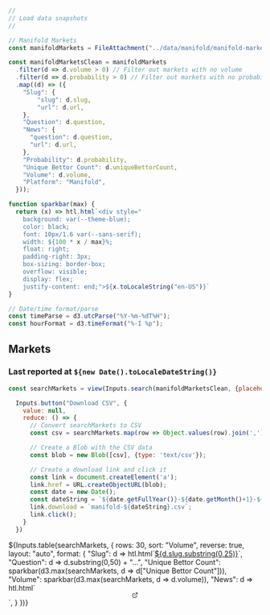 ```js
//
// Load data snapshots
//

// Manifold Markets 
const manifoldMarkets = FileAttachment("../data/manifold/manifold-markets.json").json();
```

```js
const manifoldMarketsClean = manifoldMarkets
  .filter(d => d.volume > 0) // Filter out markets with no volume
  .filter(d => d.probability > 0) // Filter out markets with no probability
  .map((d) => ({
    "Slug": {
        "slug": d.slug,
        "url": d.url,
    },
    "Question": d.question,
    "News": {
      "question": d.question,
      "url": d.url,
    },
    "Probability": d.probability,
    "Unique Bettor Count": d.uniqueBettorCount,
    "Volume": d.volume,
    "Platform": "Manifold",
  }));
```

```js
function sparkbar(max) {
  return (x) => htl.html`<div style="
    background: var(--theme-blue);
    color: black;
    font: 10px/1.6 var(--sans-serif);
    width: ${100 * x / max}%;
    float: right;
    padding-right: 3px;
    box-sizing: border-box;
    overflow: visible;
    display: flex;
    justify-content: end;">${x.toLocaleString("en-US")}`
}
```

```js
// Date/time format/parse
const timeParse = d3.utcParse("%Y-%m-%dT%H");
const hourFormat = d3.timeFormat("%-I %p");
```

## Markets
<h3>Last reported at <code>${new Date().toLocaleDateString()}</code></h3>

```js
const searchMarkets = view(Inputs.search(manifoldMarketsClean, {placeholder: "Search markets…"}));
```

```js
  Inputs.button("Download CSV", {
    value: null,
    reduce: () => {
      // Convert searchMarkets to CSV
      const csv = searchMarkets.map(row => Object.values(row).join(',')).join('\n');

      // Create a Blob with the CSV data
      const blob = new Blob([csv], {type: 'text/csv'});

      // Create a download link and click it
      const link = document.createElement('a');
      link.href = URL.createObjectURL(blob);
      const date = new Date();
      const dateString = `${date.getFullYear()}-${date.getMonth()+1}-${date.getDate()}`;
      link.download = `manifold-${dateString}.csv`;
      link.click();
    }
  })
```

<div class="table-responsive">
  <div class="card" style="padding: 0;">
    ${Inputs.table(searchMarkets, {
      rows: 30, 
      sort: "Volume", 
      reverse: true,
      layout: "auto",
      format: {
        "Slug": d => htl.html`<a href="${d.url}" target="_blank">${d.slug.substring(0,25)}</a>`,
        "Question": d => d.substring(0,50) + "...",
        "Unique Bettor Count": sparkbar(d3.max(searchMarkets, d => d["Unique Bettor Count"])),
        "Volume": sparkbar(d3.max(searchMarkets, d => d.volume)),
        "News": d => htl.html`<div style="display: flex; justify-content: center; align-items: center;">
          <a href="/feed/news?market=${d.question}">
            <svg xmlns="http://www.w3.org/2000/svg" width="12" height="12" viewBox="0 0 24 24" fill="none" stroke="currentColor" stroke-width="2" stroke-linecap="round" stroke-linejoin="round" class="lucide lucide-external-link">
              <path d="M15 3h6v6"/>
              <path d="M10 14 21 3"/>
              <path d="M18 13v6a2 2 0 0 1-2 2H5a2 2 0 0 1-2-2V8a2 2 0 0 1 2-2h6"/>
            </svg>
          </a>
        </div>`,
      }
    })}
  </div>
</div>